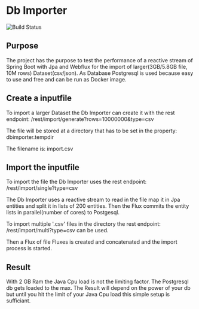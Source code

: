 # Db Importer

![Build Status](https://travis-ci.org/Angular2Guy/DbImporter.svg?branch=master)

## Purpose
The project has the purpose to test the performance of a reactive stream of  Spring Boot with Jpa and Webflux for the import of larger(3GB/5.8GB file, 10M rows) Dataset(csv/json). As Database Postgresql is used because easy to use and free and can be run as Docker image.

## Create a inputfile
To import a larger Dataset the Db Importer can create it with the rest endpoint: /rest/import/generate?rows=10000000&type=csv

The file will be stored at a directory that has to be set in the property: dbimporter.tempdir

The filename is: import.csv


## Import the inputfile
To import the file the Db Importer uses the rest endpoint: /rest/import/single?type=csv

The Db Importer uses a reactive stream to read in the file map it in Jpa entities and split it in lists of 200 entities. Then the Flux commits the entity lists in parallel(number of cores) to Postgesql.

To import multiple '.csv' files in the directory the rest endpoint: /rest/import/multi?type=csv can be used. 

Then a Flux of file Fluxes is created and concatenated and the import process is started. 

## Result
With 2 GB Ram the Java Cpu load is not the limiting factor. The Postgresql db gets loaded to the max. The Result will depend on the power of your db but until you hit the limit of your Java Cpu load this simple setup is sufficiant. 